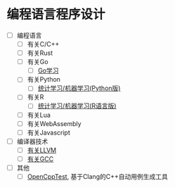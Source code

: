 # 编程语言程序设计

- [ ] 编程语言
  - [ ] 有关C/C++
  - [ ] 有关Rust
  - [ ] 有关Go
    - [ ] [Go学习](Go/README.md)
  - [ ] 有关Python
    - [ ] [统计学习/机器学习(Python版)](https://gitee.com/yejinlei/about-ml/tree/master/Python)
  - [ ] 有关R
    - [ ] [统计学习/机器学习(R语言版)](https://gitee.com/yejinlei/about-ml/blob/master/R)
  - [ ] 有关Lua
  - [ ] 有关WebAssembly
  - [ ] 有关Javascript
- [ ] 编译器技术
  - [ ] [有关LLVM](./有关LLVM.md)
  - [ ] [有关GCC](GCC/README.md)
- [ ] 其他
  - [ ] [OpenCppTest](https://github.com/yejinlei/OpenCppTest), 基于Clang的C++自动用例生成工具
